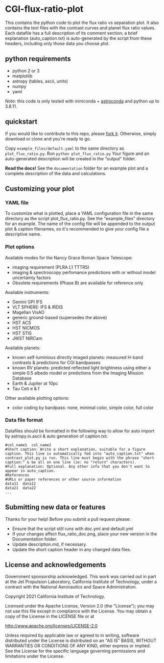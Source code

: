 # CGI-flux-ratio-plot
This contains the python code to plot the flux ratio vs separation plot. It also contains the text files with the contrast curves and planet flux ratio values. Each datafile has a full description of its comment section; a brief explanation (auto_caption.txt) is auto-generated by the script from these headers, including only those data you choose plot.

## python requirements
* python 2 or 3
* matplotlib
* astropy (tables, ascii, units)
* numpy
* yaml

_Note:_ this code is only tested with miniconda + [astroconda](https://astroconda.readthedocs.io/) and python up to 3.8.11. 

## quickstart

If you would like to contribute to this repo, please [fork it](https://help.github.com/articles/fork-a-repo/). Otherwise, simply download or clone and you're ready to go.

Copy `example_files/default.yaml`  to the same directory as `plot_flux_ratio.py`.
Run `python plot_flux_ratio.py`
Your figure and an auto-generated description will be created in the "output" folder.

**Read the docs!** See the `documentation` folder for an example plot and a complete description of the data and calculations.

## Customizing your plot

### YAML file
To customize what is plotted, place a YAML configuration file in the same directory as the script plot_flux_ratio.py. See the "example_files" directory for an example.  The name of the config file will be appended to the output plot & caption filenames, so it's recommended to give your config file a descriptive name.

### Plot options

Available modes for the Nancy Grace Roman Space Telescope:
* imaging requirement (PLRA L1 TTTR5)
* imaging & spectroscopy perfomance predictions with or without model uncertainty factors
* Obsolete requirements (Phase B) are available for reference only

Available instruments:
* Gemini GPI IFS
* VLT SPHERE: IFS & IRDIS
* Magellan VisAO
* generic ground-based (supersedes the above)
* HST ACS
* HST NICMOS
* HST STIS
* JWST NIRCam

Available planets:
* known self-luminious directly imaged planets: measured H-band contrasts & predictions for CGI bandpasses
* known RV planets: predicted reflected light brightness using either a simple 0.5 albedo model or predictions from the Imaging Mission Database
* Earth & Jupiter at 10pc
* Tau Ceti e & f

Other available plotting options:
* color coding by bandpass: none, minimal color, simple color, full color

### Data file format

Datafiles should be formatted in the following way to allow for auto import by astropy.io.ascii & auto generation of caption.txt:
```
#col_name1  col_name2
#Short caption: Write a short explanation, suitable for a figure caption. This line is automatically fed into "auto_caption.txt" when contrast_plot.py is run. This line must begin with the phrase "short caption:" & be all on one line (ie: no "return" characters).
#Full explanation: Optional. Any other info that you don't want to appear in auto_caption.
#References
#URLs or paper references or other source information
data11  data12
data21	data22
...
```

## Submitting new data or features

Thanks for your help! Before you submit a pull request please:
* Ensure that the script still runs with doc.yml and default.yml
* If your changes affect flux_ratio_doc.png, place your new version in the Documentation folder.
* Update description.md, if necessary.
* Update the short caption header in any changed data files.


## License and acknowledgements
Government sponsorship acknowledged. This work was carried out in part at the Jet Propulsion Laboratory, California Institute of Technology, under a contract with the National Aeronautics and Space Administration.

Copyright 2021 California Institute of Technology.

Licensed under the Apache License, Version 2.0 (the "License"); you may not use this file except in compliance with the License. You may obtain a copy of the License in the LICENSE file or at

http://www.apache.org/licenses/LICENSE-2.0

Unless required by applicable law or agreed to in writing, software distributed under the License is distributed on an "AS IS" BASIS, WITHOUT WARRANTIES OR CONDITIONS OF ANY KIND, either express or implied. See the License for the specific language governing permissions and limitations under the License.
